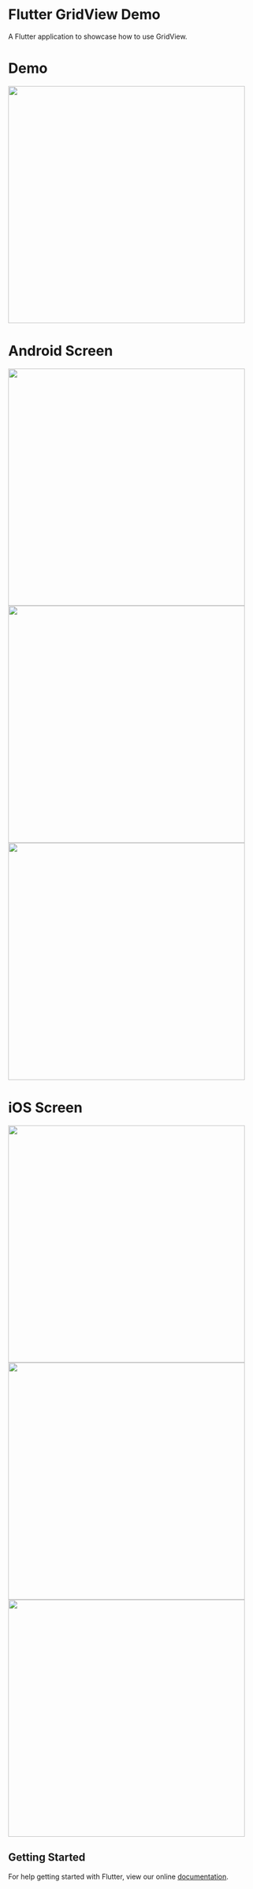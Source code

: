 # Flutter GridView Demo

A Flutter application to showcase how to use GridView.

# Demo
<img height="480px" src="https://github.com/flutter-devs/flutter_gridview_demo/blob/master/screens/demo.gif">



# Android Screen
<img height="480px" src="https://github.com/flutter-devs/flutter_gridview_demo/blob/master/screens/Android1.jpg"> <img height="480px" src="https://github.com/flutter-devs/flutter_gridview_demo/blob/master/screens/android2.jpg"> <img height="480px" src="https://github.com/flutter-devs/flutter_gridview_demo/blob/master/screens/android3.jpg">


# iOS Screen
<img height="480px" src="https://github.com/flutter-devs/flutter_gridview_demo/blob/master/screens/iPhone1.jpg"> <img height="480px" src="https://github.com/flutter-devs/flutter_gridview_demo/blob/master/screens/iphone2.jpg"> <img height="480px" src="https://github.com/flutter-devs/flutter_gridview_demo/blob/master/screens/iphone3.jpg">



## Getting Started

For help getting started with Flutter, view our online
[documentation](https://flutter.io/).
